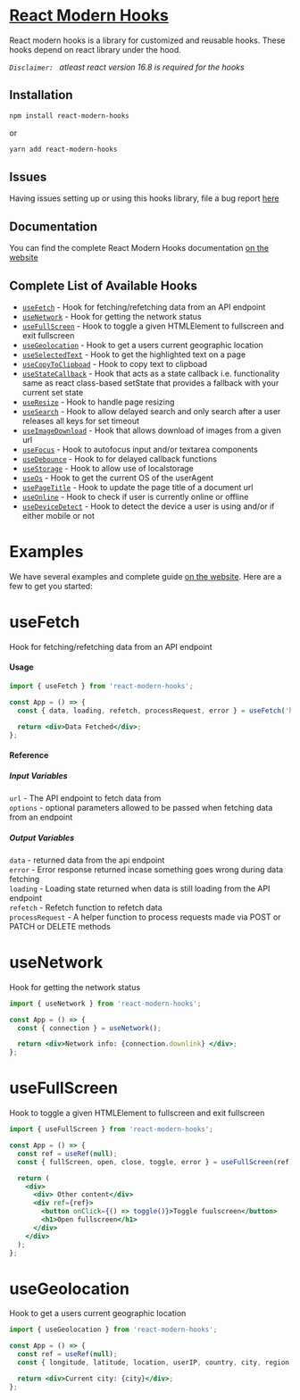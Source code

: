 # [React Modern Hooks](https://rmh.vercel.app)

React modern hooks is a library for customized and reusable hooks.
These hooks depend on react library under the hood.

_`Disclaimer: ` atleast react version 16.8 is required for the hooks_

## Installation

```bash
npm install react-modern-hooks

```

or

```bash
yarn add react-modern-hooks
```

## Issues

Having issues setting up or using this hooks library, file a bug report [here](https://rmh.vercel.app/github/issues/new)

## Documentation

You can find the complete React Modern Hooks documentation [on the website](https://rmh.vercel.app)

## Complete List of Available Hooks

- [`useFetch`](https://rmh.vercel.app/docs/usefetch) - Hook for fetching/refetching data from an API endpoint
- [`useNetwork`](https://rmh.vercel.app/docs/usenetwork) - Hook for getting the network status
- [`useFullScreen`](https://rmh.vercel.app/docs/usefullscreen) - Hook to toggle a given HTMLElement to fullscreen and exit fullscreen
- [`useGeolocation`](https://rmh.vercel.app/docs/usegeolocation) - Hook to get a users current geographic location
- [`useSelectedText`](https://rmh.vercel.app/docs/useselectedtext) - Hook to get the highlighted text on a page
- [`useCopyToClipboad`](https://rmh.vercel.app/docs/usecopytoclipboard) - Hook to copy text to clipboad
- [`useStateCallback`](https://rmh.vercel.app/docs/usestatecallback) - Hook that acts as a state callback i.e. functionality same as react class-based setState that provides a fallback with your current set state
- [`useResize`](https://rmh.vercel.app/docs/useresize) - Hook to handle page resizing
- [`useSearch`](https://rmh.vercel.app/docs/usesearch) - Hook to allow delayed search and only search after a user releases all keys for set timeout
- [`useImageDownload`](https://rmh.vercel.app/docs/useimagedownload) - Hook that allows download of images from a given url
- [`useFocus`](https://rmh.vercel.app/docs/usefocus) - Hook to autofocus input and/or textarea components
- [`useDebounce`](https://rmh.vercel.app/docs/usedebounce) - Hook to for delayed callback functions
- [`useStorage`](https://rmh.vercel.app/docs/usestorage) - Hook to allow use of localstorage
- [`useOs`](https://rmh.vercel.app/docs/useos) - Hook to get the current OS of the userAgent
- [`usePageTitle`](https://rmh.vercel.app/docs/usepagetitle) - Hook to update the page title of a document url
- [`useOnline`](https://rmh.vercel.app/docs/useonline) - Hook to check if user is currently online or offline
- [`useDeviceDetect`](https://rmh.vercel.app/docs/usedevicedetect) - Hook to detect the device a user is using and/or if either mobile or not

# Examples

We have several examples and complete guide [on the website](https://rmh.vercel.app). Here are a few to get you started:

# useFetch

Hook for fetching/refetching data from an API endpoint

#### Usage

```jsx
import { useFetch } from 'react-modern-hooks';

const App = () => {
  const { data, loading, refetch, processRequest, error } = useFetch('https://jsonplaceholder.typicode.com/todos');

  return <div>Data Fetched</div>;
};
```

#### Reference

##### Input Variables

`url` - The API endpoint to fetch data from <br/>
`options` - optional parameters allowed to be passed when fetching data from an endpoint

##### Output Variables

`data` - returned data from the api endpoint<br/>
`error` - Error response returned incase something goes wrong during data fetching<br/>
`loading` - Loading state returned when data is still loading from the API endpoint<br/>
`refetch` - Refetch function to refetch data<br/>
`processRequest` - A helper function to process requests made via POST or PATCH or DELETE methods

# useNetwork

Hook for getting the network status

```jsx
import { useNetwork } from 'react-modern-hooks';

const App = () => {
  const { connection } = useNetwork();

  return <div>Network info: {connection.downlink} </div>;
};
```

# useFullScreen

Hook to toggle a given HTMLElement to fullscreen and exit fullscreen

```jsx
import { useFullScreen } from 'react-modern-hooks';

const App = () => {
  const ref = useRef(null);
  const { fullScreen, open, close, toggle, error } = useFullScreen(ref);

  return (
    <div>
      <div> Other content</div>
      <div ref={ref}>
        <button onClick={() => toggle()}>Toggle fuulscreen</button>
        <h1>Open fullscreen</h1>
      </div>
    </div>
  );
};
```

# useGeolocation

Hook to get a users current geographic location

```jsx
import { useGeolocation } from 'react-modern-hooks';

const App = () => {
  const ref = useRef(null);
  const { longitude, latitude, location, userIP, country, city, region, error, loading } = useGeolocation();

  return <div>Current city: {city}</div>;
};
```
